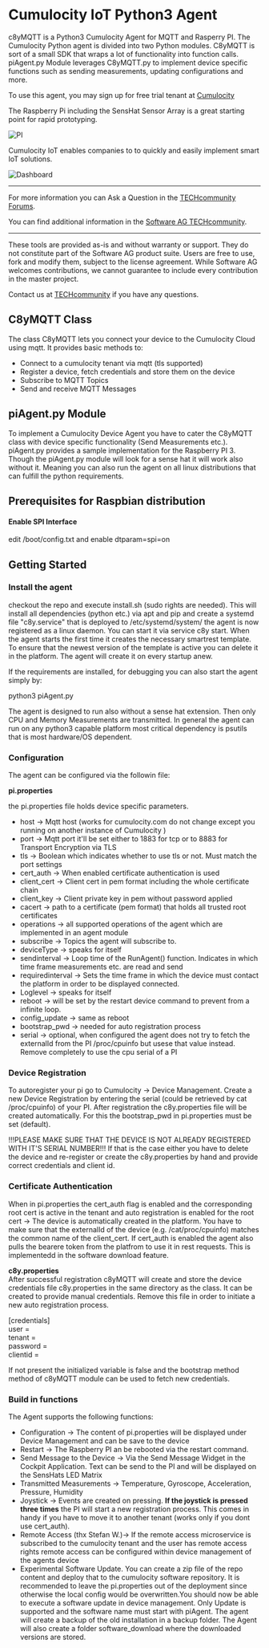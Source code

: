 # Cumulocity IoT Python3 Agent

c8yMQTT is a Python3 Cumulocity Agent for MQTT and Rasperry PI. The Cumulocity Python agent is divided into two Python modules. C8yMQTT is sort of a small SDK that wraps a lot of functionality into function calls. piAgent.py Module leverages C8yMQTT.py to implement device specific functions such as sending measurements, updating configurations and more. 

To use this agent, you may sign up for free trial tenant at [Cumulocity](http://cumulocity.com/)

The Raspberry Pi including the SensHat Sensor Array is a great starting point for rapid prototyping.

![PI](pics/rpi.jpg)

Cumulocity IoT enables companies to to quickly and easily implement smart IoT solutions. 

![Dashboard](pics/Dashboard.PNG)

______________________
For more information you can Ask a Question in the [TECHcommunity Forums](http://tech.forums.softwareag.com/techjforum/forums/list.page?product=webmethods-io-b2b).

You can find additional information in the [Software AG TECHcommunity](http://techcommunity.softwareag.com/home/-/product/name/webmethods-io-b2b).
______________________

These tools are provided as-is and without warranty or support. They do not constitute part of the Software AG product suite. Users are free to use, fork and modify them, subject to the license agreement. While Software AG welcomes contributions, we cannot guarantee to include every contribution in the master project.

Contact us at [TECHcommunity](mailto:technologycommunity@softwareag.com?subject=Github/SoftwareAG) if you have any questions.

## C8yMQTT Class

The class C8yMQTT lets you connect your device to the Cumulocity Cloud using mqtt. It provides basic methods to:

* Connect to a cumulocity tenant via mqtt (tls supported)
* Register a device, fetch credentials and store them on the device
* Subscribe to MQTT Topics
* Send and receive MQTT Messages

## piAgent.py Module

To implement a Cumulocity Device Agent you have to cater the C8yMQTT class with device specific functionality (Send Measurements etc.). piAgent.py provides a sample implementation for the Raspberry PI 3. Though the piAgent.py module will look for a sense hat it will work also without it. Meaning you can also run the agent on all linux distributions that can fulfill the python requirements.

## Prerequisites for Raspbian distribution

#### Enable SPI Interface

edit /boot/config.txt and enable
dtparam=spi=on


## Getting Started

### Install the agent

checkout the repo and execute install.sh (sudo rights are needed).
This will install all dependencies (python etc.) via apt and pip and create a systemd file "c8y.service" that is deployed to  /etc/systemd/system/  the agent is now registered as a linux daemon. You can start it via service c8y start.
When the agent starts the first time it creates the necessary smartrest template. To ensure that the newest version of the template is active you can delete it in the platform. The agent will create it on every startup anew.

If the requirements are installed, for debugging you can also start the agent simply by: 

python3 piAgent.py

The agent is designed to run also without a sense hat extension. Then only CPU and Memory Measurements are transmitted. In general the agent can run on any python3 capable platform most critical dependency is psutils that is most hardware/OS dependent.

### Configuration

The agent can be configured via the followin file:

__pi.properties__

the pi.properties file holds device specific parameters.
* host -> Mqtt host (works for cumulocity.com do not change except you running on another instance of Cumulocity )
* port -> Mqtt port it'll be set either to 1883 for tcp or to 8883 for  Transport Encryption via TLS
* tls -> Boolean which indicates whether to use tls or not. Must match the port settings
* cert_auth -> When enabled certificate authentication is used
* client_cert ->  Client cert in pem format including the whole certificate chain
* client_key -> Client private key in pem without password applied 
* cacert -> path to a certificate (pem format) that holds all trusted root certificates
* operations -> all supported operations of the agent which are implemented in an agent module
* subscribe -> Topics the agent will subscribe to.
* deviceType -> speaks for itself
* sendinterval -> Loop time of the RunAgent() function. Indicates in which time frame measurements etc. are read and send
* requiredinterval -> Sets the time frame in which the device must contact the platform in order to be displayed connected. 
* Loglevel -> speaks for itself
* reboot -> will be set by the restart device command to prevent from a infinite loop.
* config_update -> same as reboot
* bootstrap_pwd -> needed for auto registration process
* serial -> optional, when configured the agent does not try to fetch the externalId from the PI /proc/cpuinfo but usese that value instead. Remove completely to use the cpu serial of a PI

### Device Registration

To autoregister your pi go to Cumulocity -> Device Management. Create a new Device Registration by entering the serial (could be retrieved by cat /proc/cpuinfo) of your PI. After registration the c8y.properties file will be created automatically. For this the bootstrap_pwd in pi.properties must be set (default).

!!!PLEASE MAKE SURE THAT THE DEVICE IS NOT ALREADY REGISTERED WITH IT'S SERIAL NUMBER!!!
If that is the case either you have to delete the device and re-register or create the c8y.properties by hand and provide correct credentials and client id.

### Certificate Authentication

When in pi.properties the cert_auth flag is enabled and the corresponding root cert is active in the tenant and  auto registration is enabled for the root cert ->  The device is automatically created in the platform. You have to make sure that the externalId of the device (e.g. /cat/proc/cpuinfo) matches the common name of the client_cert.
If cert_auth is enabled the agent also pulls the bearere token from the platfrom to use it in rest requests. This is implementedd in the software download feature.

__c8y.properties__  
After successful registration c8yMQTT will create and store the device credentials file c8y.properties in the same directory as the class. It can be created to provide manual credentials. Remove this file in order to initiate a new auto registration process.

[credentials]  
user =  
tenant =   
password =   
clientid =

If not present the initialized variable is false and the bootstrap method method of c8yMQTT module can be used to fetch new credentials. 

### Build in functions

The Agent supports the following functions:

* Configuration -> The content of pi.properties will be displayed under Device Management and can be save to the device
* Restart -> The Raspberry PI an be rebooted via the restart command.
* Send Message to the Device -> Via the Send Message Widget in the Cockpit Application. Text can be send to the PI and will be displayed on the SensHats LED  Matrix
* Transmitted Measurements -> Temperature, Gyroscope, Acceleration, Pressure, Humidity
* Joystick -> Events are created on pressing. __If the joystick is pressed three times__ the PI will start a new registration process. This comes in handy if you have to move it to another tenant (works only if you dont use cert_auth).
* Remote Access (thx Stefan W.)-> If the remote access microservice is subscribed to the cumulocity tenant and the user has remote access rights remote access can be configured within device management of the agents device
* Experimental Software Update. You can create a zip file of the repo content and deploy that to the cumulocity software repository. It is recommended to leave the pi.properties out of the deployment since otherwise the local config would be overwritten.You should now be able to execute a software update in device management. Only Update is supported and the software name must start with piAgent. The agent will create a backup of the old installation in a backup folder. The Agent will also create a folder software_download where the downloaded versions are stored.

